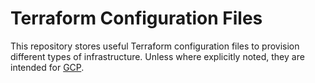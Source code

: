 # Terraform Configuration Files

This repository stores useful Terraform configuration files to provision different types of infrastructure. Unless where explicitly noted, they are intended for [GCP](https://cloud.google.com/docs/terraform).
